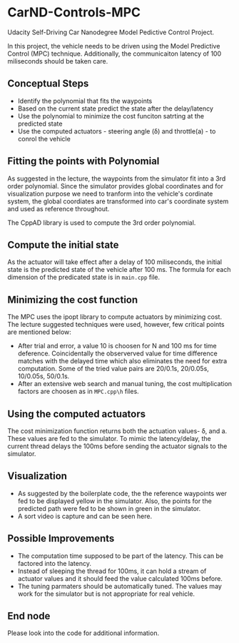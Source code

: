 # CarND-Controls-MPC
Udacity Self-Driving Car Nanodegree Model Pedictive Control Project.

In this project, the vehicle needs to be driven using the Model Predictive Control (MPC) technique. Additionally, the communicaiton latency of 100 miliseconds should be taken care.

## Conceptual Steps
* Identify the polynomial that fits the waypoints
* Based on the current state predict the state after the delay/latency
* Use the polynomial to minimize the cost funciton satrting at the predicted state
* Use the computed actuators - steering angle (δ) and throttle(a) - to conrol the vehicle

## Fitting the points with Polynomial
As suggested in the lecture, the waypoints from the simulator fit into a 3rd order polynomial. Since the simulator provides global coordinates and for visualization purpose we need to tranform into the vehicle's cordinate system, the global coordiates are transformed into car's coordinate system and used as reference throughout.

The CppAD library is used to compute the 3rd order polynomial.

## Compute the initial state 
As the actuator will take effect after a delay of 100 miliseconds, the initial state is the predicted state of the vehicle after 100 ms. The formula for each dimension of the predicated state is in `main.cpp` file.

## Minimizing the cost function
The MPC uses the ipopt library to compute actuators by minimizing cost. The lecture suggested techniques were used, however, few critical points are mentioned below:

* After trial and error, a value 10 is choosen for N and 100 ms for time deference. Coincidentally the observerved value for time difference matches with the delayed time which also eliminates the need for extra computation. Some of the tried value pairs are 20/0.1s, 20/0.05s, 10/0.05s, 50/0.1s. 
* After an extensive web search and manual tuning, the cost multiplication factors are choosen as in `MPC.cpp\h` files.

## Using the computed actuators
The cost minimization function returns both the actuation values- δ, and a. These values are fed to the simulator. To mimic the latency/delay, the current thread delays the 100ms before sending the actuator signals to the simulator.

## Visualization
* As suggested by the boilerplate code, the the reference waypoints wer fed to be displayed yellow in the simulator. Also, the points for the predicted path were fed to be shown in green in the simulator.
* A sort video is capture and can be seen here.

## Possible Improvements
* The computation time supposed to be part of the latency. This can be factored into the latency.
* Instead of sleeping the thread for 100ms, it can hold a stream of actuator values and it should feed the value calculated 100ms before.
* The tuning parmaters should be automatically tuned. The values may work for the simulator but is not appropriate for real vehicle.

## End node
Please look into the code for additional information.
